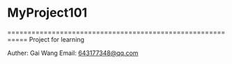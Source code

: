 # MyProject101
===========================================================
Project for learning

Auther:    Gai Wang
Email:     643177348@qq.com
